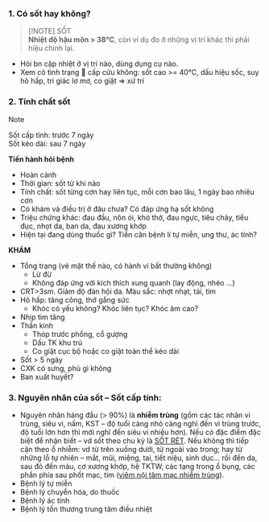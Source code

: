 ### 1. Có sốt hay không?  
  
> [!NOTE] SỐT  
> **Nhiệt độ hậu môn > 38℃**, còn ví dụ đo ở những vị trí khác thì phải hiệu chỉnh lại.  
  
- Hỏi bn cặp nhiệt ở vị trí nào, dùng dụng cụ nào.  
- Xem có tình trạng 🛑 cấp cứu không: sốt cao >= 40℃, dấu hiệu sốc, suy hô hấp, tri giác lơ mơ, co giật => xử trí  
  
### 2. Tính chất sốt  
  
> [!NOTE]   
> Sốt cấp tính: trước 7 ngày  
> Sốt kéo dài: sau 7 ngày  
  
**Tiến hành hỏi bệnh**  
- Hoàn cảnh  
- Thời gian: sốt từ khi nào  
- Tính chất: sốt từng cơn hay liên tục, mỗi cơn bao lâu, 1 ngày bao nhiêu cơn  
- Có khám và điều trị ở đâu chưa? Có đáp ứng hạ sốt không  
- Triệu chứng khác: đau đầu, nôn ói, khó thở, đau ngực, tiêu chảy, tiểu đục, nhọt da, ban da, đau xương khớp  
- Hiện tại đang dùng thuốc gì? Tiền căn bệnh lí tự miễn, ung thư, ác tính?  
  
  
**KHÁM**  
- Tổng trạng (vẻ mặt thế nào, có hành vi bất thường không)  
	- Lừ đừ  
	- Không đáp ứng với kích thích xung quanh (lay động, nhéo ...)  
- CRT>3sm. Giảm độ đàn hội da. Màu sắc: nhợt nhạt, tái, tím  
- Hô hấp: tăng công, thở gắng sức  
	- Khóc có yếu không? Khóc liên tục? Khóc âm cao?  
- Nhịp tim tăng  
- Thần kinh  
	- Thóp trước phồng, cổ gượng  
	- Dấu TK khu trú  
	- Co giật cục bộ hoặc co giật toàn thể kéo dài  
- Sốt > 5 ngày  
- CXK có sưng, phù gì không  
- Ban xuất huyết?  
  
### 3. Nguyên nhân của sốt – Sốt cấp tính:  
  
- Nguyên nhân hàng đầu (> 90%) là **nhiễm trùng** (gồm các tác nhân vi trùng, siêu vi, nấm, KST – độ tuổi càng nhỏ càng nghĩ đến vi trùng trước, độ tuổi lớn hơn thì mới nghĩ đến siêu vi nhiều hơn). Nếu có đặc điểm đặc biệt để nhận biết – vd sốt theo chu kỳ là [SỐT RÉT](../../../BM%20NHI%E1%BB%84M/S%E1%BB%90T%20R%C3%89T.md). Nếu không thì tiếp cận theo ổ nhiễm: vd từ trên xuống dưới, từ ngoài vào trong; hay từ những lỗ tự nhiên – mắt, mũi, miệng, tai, tiết niệu, sinh dục… rồi đến da, sau đó đến máu, cơ xương khớp, hệ TKTW, các tạng trong ổ bụng, các phần phía sau phốt mạc, tim ([viêm nội tâm mạc nhiễm trùng](vi%C3%AAm%20n%E1%BB%99i%20t%C3%A2m%20m%E1%BA%A1c%20nhi%E1%BB%85m%20tr%C3%B9ng.md)).  
- Bệnh lý tự miễn  
- Bệnh lý chuyển hóa, do thuốc  
- Bệnh lý ác tính  
- Bệnh lý tổn thương trung tâm điều nhiệt